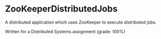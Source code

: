 # ZooKeeperDistributedJobs
A distributed application which uses ZooKeeper to execute distributed jobs.

Written for a Distributed Systems assignment (grade: 100%)
